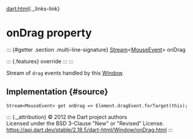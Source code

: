 [dart:html](../../dart-html/dart-html-library){._links-link}

onDrag property
===============

::: {#getter .section .multi-line-signature}
[Stream](../../dart-async/stream-class)\<[MouseEvent](../mouseevent-class)\>
onDrag

::: {.features}
override
:::
:::

Stream of `drag` events handled by this [Window](../window-class).

Implementation {#source}
--------------

``` {.language-dart data-language="dart"}
Stream<MouseEvent> get onDrag => Element.dragEvent.forTarget(this);
```

::: {._attribution}
© 2012 the Dart project authors\
Licensed under the BSD 3-Clause \"New\" or \"Revised\" License.\
<https://api.dart.dev/stable/2.18.5/dart-html/Window/onDrag.html>
:::
